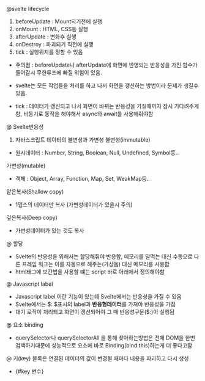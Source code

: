 @svelte lifecycle 

1. beforeUpdate : Mount되기전에 실행
2. onMount : HTML, CSS등 실행
3. afterUpdate : 변화후 실행
4. onDestroy : 파괴되기 직전에 실행
5. tick : 실행위치를 정할 수 있음

- 주의점 : beforeUpdate나 afterUpdate에 화면에 반영되는 반응성을 가진 함수가 들어갈시 무한루프에 빠질 위험이 있음.

- svelte는 모든 작업들을 처리를 하고 나서 화면을 갱신하는 방법이라 문제가 생길수있음.
- tick : 데이터가 갱신되고 나서 화면이 바뀌는 반응성을 가질때까지 잠시 기다려주게함, 비동기로 동작을 해야해서 async와 await를 사용해줘야함

@ Svelte반응성
1. 자바스크립트 데이터의 불변성과 가변성
불변성(immutable)
- 원시데이터 : Number, String, Boolean, Null, Undefined, Symbol등..

가변성(mutable)
- 객체 : Object, Array, Function, Map, Set, WeakMap등..

얕은복사(Shallow copy)
- 1뎁스의 데이터만 복사 (가변성데이터가 있을시 주의)

깊은복사(Deep copy)
- 가변성데이터가 있는 것도 복사

@ 할당
- Svelte의 반응성을 위해서는 할당해줘야 반응함, 메모리를 덜먹는 대신 수동으로
다른 프레임 워크는 이를 자동으로 해주는(가상돔) 대신 메모리를 사용함
- html태그에 보간법을 사용할 떄는 script 바로 아래에서 정의해야함

@ Javascript label
- Javascript label 이란 기능이 있는데 Svelte에서는 반응성을 가질 수 있음
- Svelte에서는 $: $표시의 label과 **반응형데이터**를 가져야 반응성을 가짐
- 대기 로직이 처리되고 화면이 갱신되어야 그 때 반응성구문($:)이 실행됨


@ 요소 binding
- querySelector나 querySelectorAll 을 통해 찾아하는방법은 전체 DOM을 한번 검색하기때문에 
  성능적으로 요소에 바로 Binding(bind:this)하는게 더 좋다고함


@ 키(key) 블록은 연결된 데이터의 값이 변경될 때마다 내용을 파괴하고 다시 생성
- {#key 변수}


